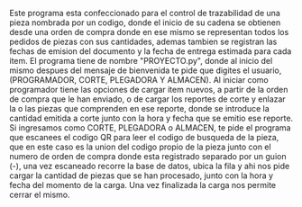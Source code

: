 Este programa esta confeccionado para el control de trazabilidad de una pieza nombrada por un codigo, donde el inicio de su cadena 
se obtienen desde una orden de compra donde en ese mismo se representan todos los pedidos de piezas con sus cantidades, 
ademas tambien se registran las fechas de emision del documento y la fecha de entrega estimada para cada item.
El programa tiene de nombre "PROYECTO.py", donde al inicio del mismo despues del mensaje de bienvenida te pide que digites el
usuario, (PROGRAMADOR, CORTE, PLEGADORA Y ALMACEN). 
Al iniciar como programador tiene las opciones de cargar item nuevos, a partir de la orden de compra que le han enviado, o de 
cargar los reportes de corte y enlazar la o las piezas que comprenden en ese reporte, donde se introduce la cantidad emitida a corte
junto con la hora y fecha que se emitio ese reporte.
Si ingresamos como CORTE, PLEGADORA o ALMACEN, te pide el programa que escanees el codigo QR para leer el codigo de busqueda de la pieza, que en este
caso es la union del codigo propio de la pieza junto con el numero de orden de compra donde esta registrado separado por un guion (-), 
una vez escaneado recorre la base de datos, ubica la fila y ahi nos pide cargar la cantidad de piezas que se han procesado, junto
con la hora y fecha del momento de la carga.
Una vez finalizada la carga nos permite cerrar el mismo.
